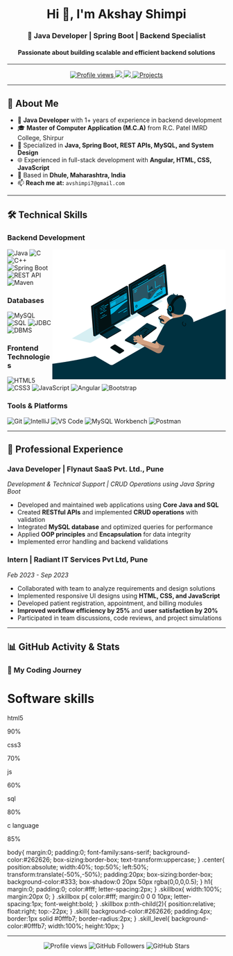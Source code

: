 <h1 align="center">Hi 👋, I'm Akshay Shimpi</h1>
<h3 align="center">🚀 Java Developer | Spring Boot | Backend Specialist</h3>
<h4 align="center">Passionate about building scalable and efficient backend solutions</h4>

---

<p align="center">
  <a href="https://github.com/Shimpiakshay">
    <img src="https://komarev.com/ghpvc/?username=Shimpiakshay&label=Profile%20views&color=0e75b6&style=flat" alt="Profile views" />
  </a>
  <a href="mailto:avshimpi7@gmail.com">
    <img src="https://img.shields.io/badge/Email-D14836?style=for-the-badge&logo=gmail&logoColor=white" />
  </a>
  <a href="https://www.linkedin.com/in/akshayshimpi/">
    <img src="https://img.shields.io/badge/LinkedIn-0077B5?style=for-the-badge&logo=linkedin&logoColor=white" />
  </a>
  <a href="https://github.com/Shimpiakshay?tab=repositories">
    <img src="https://img.shields.io/badge/Projects-10+-blue?style=for-the-badge" alt="Projects" />
  </a>
</p>

---

## 🚀 About Me

- 💼 **Java Developer** with 1+ years of experience in backend development
- 🎓 **Master of Computer Application (M.C.A)** from R.C. Patel IMRD College, Shirpur
- 🔧 Specialized in **Java, Spring Boot, REST APIs, MySQL, and System Design**
- 🌐 Experienced in full-stack development with **Angular, HTML, CSS, JavaScript**
- 📍 Based in **Dhule, Maharashtra, India**
- 📫 **Reach me at:** `avshimpi7@gmail.com`

---

## 🛠️ Technical Skills

### **Backend Development**
<p>
  <img src="https://img.shields.io/badge/Java-ED8B00?style=for-the-badge&logo=java&logoColor=white" alt="Java">
  <img src="https://img.shields.io/badge/C-A8B9CC?style=for-the-badge&logo=c&logoColor=black" alt="C">



 

<img align="right"     src="https://github.com/Shimpiakshay/Shimpiakshay/blob/main/68747470733a2f2f63646e2e6472696262626c652e636f6d2f75736572732f3733303730332f73637265656e73686f74732f363538313234332f6176656e746f2e676966.gif?raw=true" width="400">


  <img src="https://img.shields.io/badge/C++-00599C?style=for-the-badge&logo=c%2B%2B&logoColor=white" alt="C++">
  <img src="https://img.shields.io/badge/Spring_Boot-6DB33F?style=for-the-badge&logo=spring-boot&logoColor=white" alt="Spring Boot">
  <img src="https://img.shields.io/badge/REST_API-005571?style=for-the-badge&logo=rest" alt="REST API">
  <img src="https://img.shields.io/badge/Maven-C71A36?style=for-the-badge&logo=apache-maven&logoColor=white" alt="Maven">
</p>

### **Databases**
<p>
  <img src="https://img.shields.io/badge/MySQL-4479A1?style=for-the-badge&logo=mysql&logoColor=white" alt="MySQL">
  <img src="https://img.shields.io/badge/SQL-003B57?style=for-the-badge&logo=postgresql&logoColor=white" alt="SQL">
  <img src="https://img.shields.io/badge/JDBC-007396?style=for-the-badge&logo=oracle&logoColor=white" alt="JDBC">
  <img src="https://img.shields.io/badge/DBMS-336791?style=for-the-badge" alt="DBMS">
</p>

### **Frontend Technologies**
<p>
  <img src="https://img.shields.io/badge/HTML5-E34F26?style=for-the-badge&logo=html5&logoColor=white" alt="HTML5">
  <img src="https://img.shields.io/badge/CSS3-1572B6?style=for-the-badge&logo=css3&logoColor=white" alt="CSS3">
  <img src="https://img.shields.io/badge/JavaScript-F7DF1E?style=for-the-badge&logo=javascript&logoColor=black" alt="JavaScript">
  <img src="https://img.shields.io/badge/Angular-DD0031?style=for-the-badge&logo=angular&logoColor=white" alt="Angular">
  <img src="https://img.shields.io/badge/Bootstrap-7952B3?style=for-the-badge&logo=bootstrap&logoColor=white" alt="Bootstrap">
</p>

### **Tools & Platforms**
<p>
  <img src="https://img.shields.io/badge/Git-F05032?style=for-the-badge&logo=git&logoColor=white" alt="Git">
  <img src="https://img.shields.io/badge/IntelliJ_IDEA-000000?style=for-the-badge&logo=intellij-idea&logoColor=white" alt="IntelliJ">
  <img src="https://img.shields.io/badge/VS_Code-007ACC?style=for-the-badge&logo=visual-studio-code&logoColor=white" alt="VS Code">
  <img src="https://img.shields.io/badge/MySQL_Workbench-4479A1?style=for-the-badge&logo=mysql&logoColor=white" alt="MySQL Workbench">
  <img src="https://img.shields.io/badge/Postman-FF6C37?style=for-the-badge&logo=postman&logoColor=white" alt="Postman">
</p>

---

## 💼 Professional Experience

### **Java Developer** | Flynaut SaaS Pvt. Ltd., Pune
*Development & Technical Support | CRUD Operations using Java Spring Boot*

- Developed and maintained web applications using **Core Java and SQL**
- Created **RESTful APIs** and implemented **CRUD operations** with validation
- Integrated **MySQL database** and optimized queries for performance
- Applied **OOP principles** and **Encapsulation** for data integrity
- Implemented error handling and backend validations

### **Intern** | Radiant IT Services Pvt Ltd, Pune
*Feb 2023 - Sep 2023*

- Collaborated with team to analyze requirements and design solutions
- Implemented responsive UI designs using **HTML, CSS, and JavaScript**
- Developed patient registration, appointment, and billing modules
- **Improved workflow efficiency by 25%** and **user satisfaction by 20%**
- Participated in team discussions, code reviews, and project simulations

---

## 📊 GitHub Activity & Stats

### 🚀 **My Coding Journey**
<div class="center">
  <h1>Software skills</h1>
  <div class="skillbox">
    <p>html5</p>
    <p> 90%</p>
    <div class="skill">
      <div class="skill_level" style="width:90%"></div>
    </div>
  </div>
  <div class="skillbox">
    <p>css3</p>
    <p> 70%</p>
    <div class="skill">
      <div class="skill_level" style="width:70%"></div>
    </div>
  </div>
  <div class="skillbox">
    <p>js</p>
    <p> 60%</p>
    <div class="skill">
      <div class="skill_level" style="width:60%"></div>
    </div>
  </div>
  <div class="skillbox">
    <p>sql</p>
    <p> 80%</p>
    <div class="skill">
      <div class="skill_level" style="width:80%"></div>
    </div>
  </div>
  <div class="skillbox">
    <p>c language</p>
    <p> 85%</p>
    <div class="skill">
      <div class="skill_level" style="width:85%"></div>
    </div>
  </div>
</div>
body{
  margin:0;
  padding:0;
  font-family:sans-serif;
  background-color:#262626;
  box-sizing:border-box;
  text-transform:uppercase;
}
.center{
  position:absolute;
  width:40%;
  top:50%;
  left:50%;
  transform:translate(-50%,-50%);
  padding:20px;
  box-sizing:border-box;
  background-color:#333;
  box-shadow:0 20px 50px rgba(0,0,0,0.5);
}
h1{
  margin:0;
  padding:0;
  color:#fff;
  letter-spacing:2px;
}
.skillbox{
  width:100%;
  margin:20px 0;
}
.skillbox p{
  color:#fff;
  margin:0 0 0 10px;
  letter-spacing:1px;
  font-weight:bold;
}
.skillbox p:nth-child(2){
  position:relative;
  float:right;
  top:-22px;
}
.skill{
  background-color:#262626;
  padding:4px;
  border:1px solid #0fffb7;
  border-radius:2px;
}
.skill_level{
  background-color:#0fffb7;
  width:100%;
  height:10px;
}






---

<p align="center">
  <img src="https://komarev.com/ghpvc/?username=Shimpiakshay&label=Profile%20Views&color=brightgreen&style=flat-square" alt="Profile views" /> 
  <img src="https://img.shields.io/github/followers/Shimpiakshay?label=Followers&style=social" alt="GitHub Followers" />
  <img src="https://img.shields.io/github/stars/Shimpiakshay?label=Stars&style=social" alt="GitHub Stars" />
</p>

